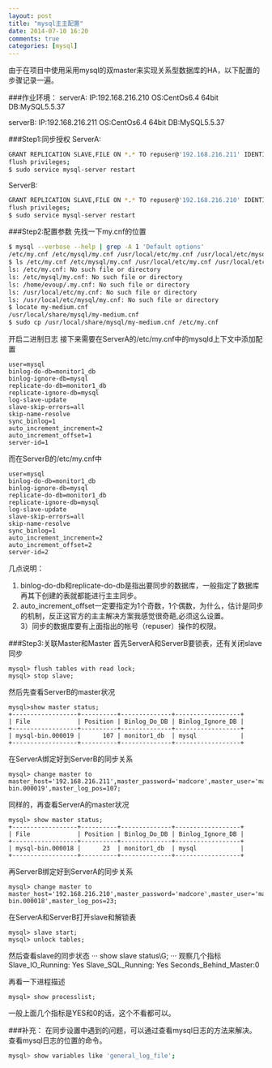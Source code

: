 ```yaml
---
layout: post
title: "mysql主主配置"
date: 2014-07-10 16:20
comments: true
categories: [mysql]
---
```

由于在项目中使用采用mysql的双master来实现关系型数据库的HA，以下配置的步骤记录一遍。

<!--more-->
###作业环境：
serverA:  IP:192.168.216.210  OS:CentOs6.4 64bit  DB:MySQL5.5.37

serverB:  IP:192.168.216.211  OS:CentOs6.4 64bit  DB:MySQL5.5.37

###Step1:同步授权
ServerA:
```sh
GRANT REPLICATION SLAVE,FILE ON *.* TO repuser@'192.168.216.211' IDENTIFIED BY 'reppass';
flush privileges;
$ sudo service mysql-server restart
```

ServerB:
```sh
GRANT REPLICATION SLAVE,FILE ON *.* TO repuser@'192.168.216.210' IDENTIFIED BY 'reppass';
flush privileges;
$ sudo service mysql-server restart
```

###Step2:配置参数
先找一下my.cnf的位置
```sh
$ mysql --verbose --help | grep -A 1 'Default options'
/etc/my.cnf /etc/mysql/my.cnf /usr/local/etc/my.cnf /usr/local/etc/mysql/my.cnf ~/.my.cnf
$ ls /etc/my.cnf /etc/mysql/my.cnf /usr/local/etc/my.cnf /usr/local/etc/mysql/my.cnf ~/.my.cnf
ls: /etc/my.cnf: No such file or directory
ls: /etc/mysql/my.cnf: No such file or directory
ls: /home/evoup/.my.cnf: No such file or directory
ls: /usr/local/etc/my.cnf: No such file or directory
ls: /usr/local/etc/mysql/my.cnf: No such file or directory
$ locate my-medium.cnf
/usr/local/share/mysql/my-medium.cnf
$ sudo cp /usr/local/share/mysql/my-medium.cnf /etc/my.cnf
```

开启二进制日志
接下来需要在ServerA的/etc/my.cnf中的mysqld上下文中添加配置
```
user=mysql
binlog-do-db=monitor1_db
binlog-ignore-db=mysql
replicate-do-db=monitor1_db
replicate-ignore-db=mysql
log-slave-update
slave-skip-errors=all
skip-name-resolve
sync_binlog=1
auto_increment_increment=2
auto_increment_offset=1
server-id=1
```
而在ServerB的/etc/my.cnf中
```
user=mysql
binlog-do-db=monitor1_db
binlog-ignore-db=mysql
replicate-do-db=monitor1_db
replicate-ignore-db=mysql
log-slave-update
slave-skip-errors=all
skip-name-resolve
sync_binlog=1
auto_increment_increment=2
auto_increment_offset=2
server-id=2
```

几点说明：
1) binlog-do-db和replicate-do-db是指出要同步的数据库，一般指定了数据库再其下创建的表就都能进行主主同步。<br>
2) auto_increment_offset一定要指定为1个奇数，1个偶数，为什么，估计是同步的机制，反正这官方的主主解决方案我感觉很奇葩,必须这么设置。<br>
3）同步的数据库要有上面指出的帐号（repuser）操作的权限。

###Step3:关联Master和Master
首先ServerA和ServerB要锁表，还有关闭slave同步
```
mysql> flush tables with read lock;
mysql> stop slave;
```
然后先查看ServerB的master状况
```
mysql>show master status;
+------------------+----------+--------------+------------------+
| File             | Position | Binlog_Do_DB | Binlog_Ignore_DB |
+------------------+----------+--------------+------------------+
| mysql-bin.000019 |      107 | monitor1_db  | mysql            |
+------------------+----------+--------------+------------------+
```
在ServerA绑定好到ServerB的同步关系
```
mysql> change master to master_host='192.168.216.211',master_password='madcore',master_user='madcore',master_log_file='mysql-bin.000019',master_log_pos=107;
```

同样的，再查看ServerA的master状况
```
mysql> show master status;
+------------------+----------+--------------+------------------+
| File             | Position | Binlog_Do_DB | Binlog_Ignore_DB |
+------------------+----------+--------------+------------------+
| mysql-bin.000018 |      23  | monitor1_db  | mysql            |
+------------------+----------+--------------+------------------+
```

再ServerB绑定好到ServerA的同步关系
```
mysql> change master to master_host='192.168.216.210',master_password='madcore',master_user='madcore',master_log_file='mysql-bin.000018',master_log_pos=23;
```

在ServerA和ServerB打开slave和解锁表
```
mysql> slave start;
mysql> unlock tables;
```
然后查看slave的同步状态
···
show slave status\G;
···
观察几个指标
Slave_IO_Running: Yes
Slave_SQL_Running: Yes
Seconds_Behind_Master:0

再看一下进程描述
```
mysql> show processlist;
```
一般上面几个指标是YES和0的话，这个不看都可以。

###补充：
在同步设置中遇到的问题，可以通过查看mysql日志的方法来解决。
查看mysql日志的位置的命令。
```sh
mysql> show variables like 'general_log_file';
```

